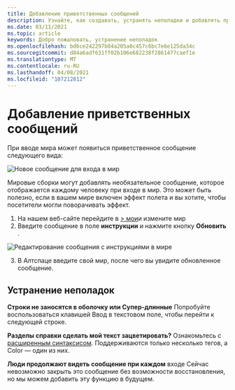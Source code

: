 ```yaml
---
title: Добавление приветственных сообщений
description: Узнайте, как создавать, устранять неполадки и добавлять приветственные сообщения в Алтспацеврные возможности.
ms.date: 03/11/2021
ms.topic: article
keywords: Добро пожаловать, устранение неполадок
ms.openlocfilehash: bd6ce242297b84a205a0c457c6bc7e6e125da34c
ms.sourcegitcommit: d84a6adf631ff02b106e682238f2861477caef1e
ms.translationtype: MT
ms.contentlocale: ru-RU
ms.lasthandoff: 04/08/2021
ms.locfileid: "107212812"
---
```

# <a name="adding-welcome-messages"></a>Добавление приветственных сообщений

При вводе мира может появиться приветственное сообщение следующего вида:

![Новое сообщение для входа в мир](images/welcome-img-01.png)

Мировые сборки могут добавлять необязательное сообщение, которое отображается каждому человеку при входе в мир. Это может быть полезно, если в вашем мире включен эффект полета и вы хотите, чтобы посетители могли поворачивать эффект. 

1. На нашем веб-сайте перейдите в [> мои](https://account.altvr.com/users/sign_in)и измените мир
2. Введите сообщение в поле **инструкции** и нажмите кнопку **Обновить** .

![Редактирование сообщения с инструкциями в мире](images/welcome-img-02.png)

3. В Алтспаце введите свой мир, после чего вы увидите обновленное сообщение.

## <a name="troubleshooting"></a>Устранение неполадок

**Строки не заносятся в оболочку или Супер-длинные** Попробуйте воспользоваться клавишей Ввод в текстовом поле, чтобы перейти к следующей строке.

**Разделы справки сделать мой текст зацветировать?**
Ознакомьтесь с [расширенным синтаксисом](http://digitalnativestudios.com/textmeshpro/docs/rich-text/#color). Поддерживаются только несколько тегов, а Color — один из них.

**Люди продолжают видеть сообщение при каждом** входе Сейчас невозможно закрыть это сообщение без возможности восстановления, но мы можем добавить эту функцию в будущем.